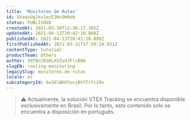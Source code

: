 ```yaml
---
title: 'Monitoreo de Rutas'
id: 6VaqvUgJkx1ecE3HcOH0oH
status: PUBLISHED
createdAt: 2021-03-30T12:36:17.305Z
updatedAt: 2021-04-13T20:42:10.808Z
publishedAt: 2021-04-13T20:42:10.808Z
firstPublishedAt: 2021-03-31T17:59:18.951Z
contentType: tutorial
productTeam: Others
author: 30TBnJ838LXSZvdJFlcB8H
slugEN: routing-monitoring
legacySlug: monitoreo-de-rutas
locale: es
subcategoryId: 6a36lWUX5znjBVYTrfc29x
---
```


> ⚠️ Actualmente, la solución VTEX Tracking se encuentra disponible exclusivamente en Brasil. Por lo tanto, este contenido solo se encuentra a disposición en portugués.
